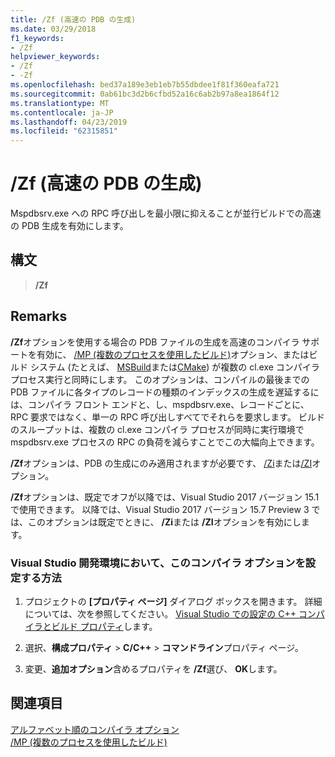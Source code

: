 ```yaml
---
title: /Zf (高速の PDB の生成)
ms.date: 03/29/2018
f1_keywords:
- /Zf
helpviewer_keywords:
- /Zf
- -Zf
ms.openlocfilehash: bed37a189e3eb1eb7b55dbdee1f81f360eafa721
ms.sourcegitcommit: 0ab61bc3d2b6cfbd52a16c6ab2b97a8ea1864f12
ms.translationtype: MT
ms.contentlocale: ja-JP
ms.lasthandoff: 04/23/2019
ms.locfileid: "62315851"
---
```

# <a name="zf-faster-pdb-generation"></a>/Zf (高速の PDB の生成)

Mspdbsrv.exe への RPC 呼び出しを最小限に抑えることが並行ビルドでの高速の PDB 生成を有効にします。

## <a name="syntax"></a>構文

> **/Zf**

## <a name="remarks"></a>Remarks

**/Zf**オプションを使用する場合の PDB ファイルの生成を高速のコンパイラ サポートを有効に、 [/MP (複数のプロセスを使用したビルド)](mp-build-with-multiple-processes.md)オプション、またはビルド システム (たとえば、 [MSBuild](/visualstudio/msbuild/msbuild-reference)または[CMake](../cmake-projects-in-visual-studio.md)) が複数の cl.exe コンパイラ プロセス実行と同時にします。 このオプションは、コンパイルの最後までの PDB ファイルに各タイプのレコードの種類のインデックスの生成を遅延するには、コンパイラ フロント エンドと、し、mspdbsrv.exe、レコードごとに、RPC 要求ではなく、単一の RPC 呼び出しすべてでそれらを要求します。 ビルドのスループットは、複数の cl.exe コンパイラ プロセスが同時に実行環境で mspdbsrv.exe プロセスの RPC の負荷を減らすことでこの大幅向上できます。

**/Zf**オプションは、PDB の生成にのみ適用されますが必要です、 [/Zi](z7-zi-zi-debug-information-format.md)または[/ZI](z7-zi-zi-debug-information-format.md)オプション。

**/Zf**オプションは、既定でオフが以降では、Visual Studio 2017 バージョン 15.1 で使用できます。 以降では、Visual Studio 2017 バージョン 15.7 Preview 3 では、このオプションは既定でときに、 **/Zi**または **/ZI**オプションを有効にします。

### <a name="to-set-this-compiler-option-in-the-visual-studio-development-environment"></a>Visual Studio 開発環境において、このコンパイラ オプションを設定する方法

1. プロジェクトの **[プロパティ ページ]** ダイアログ ボックスを開きます。 詳細については、次を参照してください。 [Visual Studio での設定の C++ コンパイラとビルド プロパティ](../working-with-project-properties.md)します。

1. 選択、**構成プロパティ** > **C/C++** > **コマンドライン**プロパティ ページ。

1. 変更、**追加オプション**含めるプロパティを **/Zf**選び、 **OK**します。

## <a name="see-also"></a>関連項目

[アルファベット順のコンパイラ オプション](compiler-options-listed-alphabetically.md)<br/>
[/MP (複数のプロセスを使用したビルド)](mp-build-with-multiple-processes.md)<br/>
